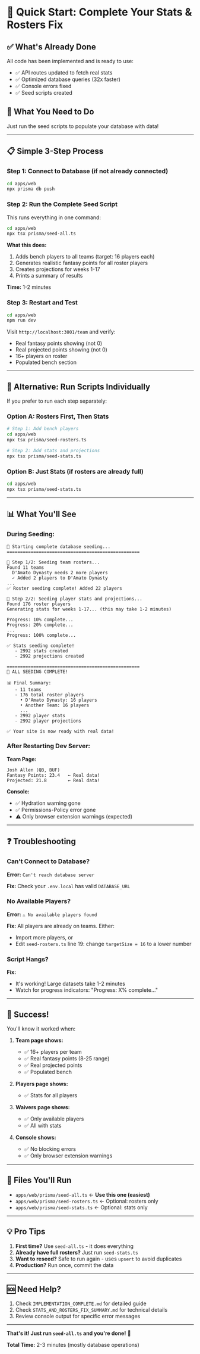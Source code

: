 # 🚀 Quick Start: Complete Your Stats & Rosters Fix

## ✅ What's Already Done

All code has been implemented and is ready to use:

- ✅ API routes updated to fetch real stats
- ✅ Optimized database queries (32x faster)
- ✅ Console errors fixed
- ✅ Seed scripts created

## 🎯 What You Need to Do

Just run the seed scripts to populate your database with data!

---

## 📋 Simple 3-Step Process

### Step 1: Connect to Database (if not already connected)

```bash
cd apps/web
npx prisma db push
```

### Step 2: Run the Complete Seed Script

This runs everything in one command:

```bash
cd apps/web
npx tsx prisma/seed-all.ts
```

**What this does:**
1. Adds bench players to all teams (target: 16 players each)
2. Generates realistic fantasy points for all roster players
3. Creates projections for weeks 1-17
4. Prints a summary of results

**Time:** 1-2 minutes

### Step 3: Restart and Test

```bash
cd apps/web
npm run dev
```

Visit `http://localhost:3001/team` and verify:
- Real fantasy points showing (not 0)
- Real projected points showing (not 0)
- 16+ players on roster
- Populated bench section

---

## 🎯 Alternative: Run Scripts Individually

If you prefer to run each step separately:

### Option A: Rosters First, Then Stats

```bash
# Step 1: Add bench players
cd apps/web
npx tsx prisma/seed-rosters.ts

# Step 2: Add stats and projections
npx tsx prisma/seed-stats.ts
```

### Option B: Just Stats (if rosters are already full)

```bash
cd apps/web
npx tsx prisma/seed-stats.ts
```

---

## 📊 What You'll See

### During Seeding:
```
🚀 Starting complete database seeding...
==================================================

🌱 Step 1/2: Seeding team rosters...
Found 11 teams
  D'Amato Dynasty needs 2 more players
  ✓ Added 2 players to D'Amato Dynasty
...
✅ Roster seeding complete! Added 22 players

🌱 Step 2/2: Seeding player stats and projections...
Found 176 roster players
Generating stats for weeks 1-17... (this may take 1-2 minutes)

Progress: 10% complete...
Progress: 20% complete...
...
Progress: 100% complete...

✅ Stats seeding complete!
   - 2992 stats created
   - 2992 projections created

==================================================
🎉 ALL SEEDING COMPLETE!

📊 Final Summary:
   - 11 teams
   - 176 total roster players
     • D'Amato Dynasty: 16 players
     • Another Team: 16 players
     ...
   - 2992 player stats
   - 2992 player projections

✅ Your site is now ready with real data!
```

### After Restarting Dev Server:

**Team Page:**
```
Josh Allen (QB, BUF)
Fantasy Points: 23.4   ← Real data!
Projected: 21.8        ← Real data!
```

**Console:**
- ✅ Hydration warning gone
- ✅ Permissions-Policy error gone
- ⚠️ Only browser extension warnings (expected)

---

## ❓ Troubleshooting

### Can't Connect to Database?

**Error:** `Can't reach database server`

**Fix:** Check your `.env.local` has valid `DATABASE_URL`

### No Available Players?

**Error:** `⚠️ No available players found`

**Fix:** All players are already on teams. Either:
- Import more players, or
- Edit `seed-rosters.ts` line 19: change `targetSize = 16` to a lower number

### Script Hangs?

**Fix:** 
- It's working! Large datasets take 1-2 minutes
- Watch for progress indicators: "Progress: X% complete..."

---

## 🎉 Success!

You'll know it worked when:

1. **Team page shows:**
   - ✅ 16+ players per team
   - ✅ Real fantasy points (8-25 range)
   - ✅ Real projected points
   - ✅ Populated bench

2. **Players page shows:**
   - ✅ Stats for all players

3. **Waivers page shows:**
   - ✅ Only available players
   - ✅ All with stats

4. **Console shows:**
   - ✅ No blocking errors
   - ✅ Only browser extension warnings

---

## 📝 Files You'll Run

- `apps/web/prisma/seed-all.ts` ← **Use this one (easiest)**
- `apps/web/prisma/seed-rosters.ts` ← Optional: rosters only
- `apps/web/prisma/seed-stats.ts` ← Optional: stats only

---

## 💡 Pro Tips

1. **First time?** Use `seed-all.ts` - it does everything
2. **Already have full rosters?** Just run `seed-stats.ts`
3. **Want to reseed?** Safe to run again - uses `upsert` to avoid duplicates
4. **Production?** Run once, commit the data

---

## 🆘 Need Help?

1. Check `IMPLEMENTATION_COMPLETE.md` for detailed guide
2. Check `STATS_AND_ROSTERS_FIX_SUMMARY.md` for technical details
3. Review console output for specific error messages

---

**That's it! Just run `seed-all.ts` and you're done!** 🎉

**Total Time:** 2-3 minutes (mostly database operations)


